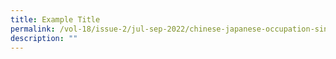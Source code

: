 ```yaml
---
title: Example Title
permalink: /vol-18/issue-2/jul-sep-2022/chinese-japanese-occupation-singapore
description: ""
---
```

